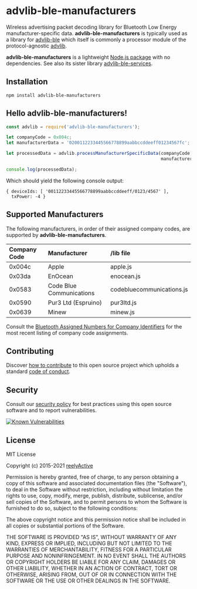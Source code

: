 advlib-ble-manufacturers
========================

Wireless advertising packet decoding library for Bluetooth Low Energy manufacturer-specific data.  __advlib-ble-manufacturers__ is typically used as a library for [advlib-ble](https://github.com/reelyactive/advlib-ble) which itself is commonly a processor module of the protocol-agnostic [advlib](https://github.com/reelyactive/advlib).

__advlib-ble-manufacturers__ is a lightweight [Node.js package](https://www.npmjs.com/package/advlib-ble-manufacturers) with no dependencies.  See also its sister library [advlib-ble-services](https://github.com/reelyactive/advlib-ble-services).


Installation
------------

    npm install advlib-ble-manufacturers


Hello advlib-ble-manufacturers!
-------------------------------

```javascript
const advlib = require('advlib-ble-manufacturers');

let companyCode = 0x004c;
let manufacturerData = '0200112233445566778899aabbccddeeff01234567fc';

let processedData = advlib.processManufacturerSpecificData(companyCode,
                                                           manufacturerData);

console.log(processedData);
```

Which should yield the following console output:

    { deviceIds: [ '00112233445566778899aabbccddeeff/0123/4567' ],
      txPower: -4 }


Supported Manufacturers
-----------------------

The following manufacturers, in order of their assigned company codes, are supported by __advlib-ble-manufacturers__.

| Company Code | Manufacturer             | /lib file                  |
|:-------------|:-------------------------|:---------------------------|
| 0x004c       | Apple                    | apple.js                   |
| 0x03da       | EnOcean                  | enocean.js                 |
| 0x0583       | Code Blue Communications | codebluecommunications.js  |
| 0x0590       | Pur3 Ltd (Espruino)      | pur3ltd.js                 |
| 0x0639       | Minew                    | minew.js                   |

Consult the [Bluetooth Assigned Numbers for Company Identifiers](https://www.bluetooth.com/specifications/assigned-numbers/company-identifiers/) for the most recent listing of company code assignments.


Contributing
------------

Discover [how to contribute](CONTRIBUTING.md) to this open source project which upholds a standard [code of conduct](CODE_OF_CONDUCT.md).


Security
--------

Consult our [security policy](SECURITY.md) for best practices using this open source software and to report vulnerabilities.

[![Known Vulnerabilities](https://snyk.io/test/github/reelyactive/advlib-ble-manufacturers/badge.svg)](https://snyk.io/test/github/reelyactive/advlib-ble-manufacturers)


License
-------

MIT License

Copyright (c) 2015-2021 [reelyActive](https://www.reelyactive.com)

Permission is hereby granted, free of charge, to any person obtaining a copy of this software and associated documentation files (the "Software"), to deal in the Software without restriction, including without limitation the rights to use, copy, modify, merge, publish, distribute, sublicense, and/or sell copies of the Software, and to permit persons to whom the Software is furnished to do so, subject to the following conditions:

The above copyright notice and this permission notice shall be included in all copies or substantial portions of the Software.

THE SOFTWARE IS PROVIDED "AS IS", WITHOUT WARRANTY OF ANY KIND, EXPRESS OR 
IMPLIED, INCLUDING BUT NOT LIMITED TO THE WARRANTIES OF MERCHANTABILITY, 
FITNESS FOR A PARTICULAR PURPOSE AND NONINFRINGEMENT. IN NO EVENT SHALL THE 
AUTHORS OR COPYRIGHT HOLDERS BE LIABLE FOR ANY CLAIM, DAMAGES OR OTHER 
LIABILITY, WHETHER IN AN ACTION OF CONTRACT, TORT OR OTHERWISE, ARISING FROM, 
OUT OF OR IN CONNECTION WITH THE SOFTWARE OR THE USE OR OTHER DEALINGS IN 
THE SOFTWARE.
